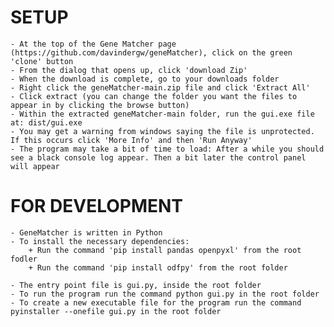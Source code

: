 # SETUP

    - At the top of the Gene Matcher page (https://github.com/davindergw/geneMatcher), click on the green 'clone' button
    - From the dialog that opens up, click 'download Zip'
    - When the download is complete, go to your downloads folder
    - Right click the geneMatcher-main.zip file and click 'Extract All'
    - Click extract (you can change the folder you want the files to appear in by clicking the browse button)
    - Within the extracted geneMatcher-main folder, run the gui.exe file at: dist/gui.exe
    - You may get a warning from windows saying the file is unprotected. If this occurs click 'More Info' and then 'Run Anyway'
    - The program may take a bit of time to load: After a while you should see a black console log appear. Then a bit later the control panel will appear

# FOR DEVELOPMENT

    - GeneMatcher is written in Python
    - To install the necessary dependencies:
        + Run the command 'pip install pandas openpyxl' from the root fodler
        + Run the command 'pip install odfpy' from the root folder

    - The entry point file is gui.py, inside the root folder
    - To run the program run the command python gui.py in the root folder
    - To create a new executable file for the program run the command pyinstaller --onefile gui.py in the root folder


